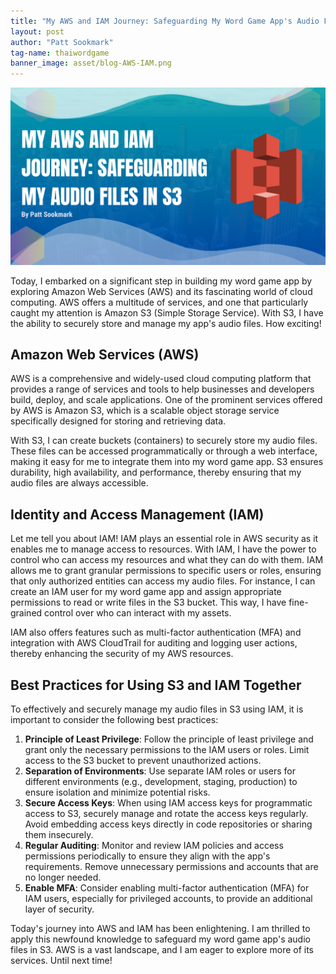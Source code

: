 ```yaml
---
title: "My AWS and IAM Journey: Safeguarding My Word Game App's Audio Files in S3"
layout: post
author: "Patt Sookmark"
tag-name: thaiwordgame
banner_image: asset/blog-AWS-IAM.png
---
```


<img class="blog-banner" src="/asset/blog-AWS-IAM.png" alt="AWS and Banner">

Today, I embarked on a significant step in building my word game app by exploring Amazon Web Services (AWS) and its fascinating world of cloud computing. AWS offers a multitude of services, and one that particularly caught my attention is Amazon S3 (Simple Storage Service). With S3, I have the ability to securely store and manage my app's audio files. How exciting!

## **Amazon Web Services (AWS)**

AWS is a comprehensive and widely-used cloud computing platform that provides a range of services and tools to help businesses and developers build, deploy, and scale applications. One of the prominent services offered by AWS is Amazon S3, which is a scalable object storage service specifically designed for storing and retrieving data.

With S3, I can create buckets (containers) to securely store my audio files. These files can be accessed programmatically or through a web interface, making it easy for me to integrate them into my word game app. S3 ensures durability, high availability, and performance, thereby ensuring that my audio files are always accessible.

## **Identity and Access Management (IAM)**

Let me tell you about IAM! IAM plays an essential role in AWS security as it enables me to manage access to resources. With IAM, I have the power to control who can access my resources and what they can do with them. IAM allows me to grant granular permissions to specific users or roles, ensuring that only authorized entities can access my audio files. For instance, I can create an IAM user for my word game app and assign appropriate permissions to read or write files in the S3 bucket. This way, I have fine-grained control over who can interact with my assets.

IAM also offers features such as multi-factor authentication (MFA) and integration with AWS CloudTrail for auditing and logging user actions, thereby enhancing the security of my AWS resources.

## **Best Practices for Using S3 and IAM Together**

To effectively and securely manage my audio files in S3 using IAM, it is important to consider the following best practices:

1. **Principle of Least Privilege**: Follow the principle of least privilege and grant only the necessary permissions to the IAM users or roles. Limit access to the S3 bucket to prevent unauthorized actions.
2. **Separation of Environments**: Use separate IAM roles or users for different environments (e.g., development, staging, production) to ensure isolation and minimize potential risks.
3. **Secure Access Keys**: When using IAM access keys for programmatic access to S3, securely manage and rotate the access keys regularly. Avoid embedding access keys directly in code repositories or sharing them insecurely.
4. **Regular Auditing**: Monitor and review IAM policies and access permissions periodically to ensure they align with the app's requirements. Remove unnecessary permissions and accounts that are no longer needed.
5. **Enable MFA**: Consider enabling multi-factor authentication (MFA) for IAM users, especially for privileged accounts, to provide an additional layer of security.

Today's journey into AWS and IAM has been enlightening. I am thrilled to apply this newfound knowledge to safeguard my word game app's audio files in S3. AWS is a vast landscape, and I am eager to explore more of its services. Until next time!
